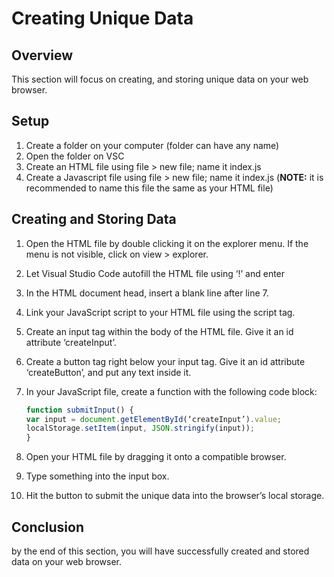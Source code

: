 
# Creating Unique Data

## Overview

This section will focus on creating, and storing unique data on your web browser.

## Setup

1. Create a folder on your computer (folder can have any name)
2. Open the folder on VSC
3. Create an HTML file using file > new file; name it index.js
4. Create a Javascript file using file > new file; name it index.js (**NOTE:** it is recommended to name this file the same as your HTML file)

## Creating and Storing Data

1. Open the HTML file by double clicking it on the explorer menu. If the menu is not visible, click on view > explorer.
2. Let Visual Studio Code autofill the HTML file using ‘!’ and enter
3. In the HTML document head, insert a blank line after line 7.
4. Link your JavaScript script to your HTML file using the script tag.
5. Create an input tag within the body of the HTML file. Give it an id attribute ‘createInput’.
6. Create a button tag right below your input tag. Give it an id attribute ‘createButton’, and put any text inside it.
7. In your JavaScript file, create a function with the following code block:

    ```js
    function submitInput() {
    var input = document.getElementById(‘createInput’).value;
    localStorage.setItem(input, JSON.stringify(input));
    }
    ```

8. Open your HTML file by dragging it onto a compatible browser.
9. Type something into the input box.
10. Hit the button to submit the unique data into the browser’s local storage.

## Conclusion

by the end of this section, you will have successfully created and stored data on your web browser.
